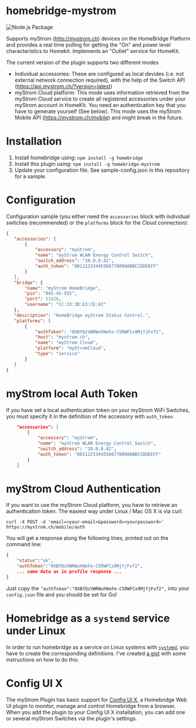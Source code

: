 # homebridge-mystrom

![Node.js Package](https://github.com/johannrichard/homebridge-mystrom/workflows/Node.js%20Package/badge.svg)

Supports myStrom (http://mystrom.ch) devices on the HomeBridge Platform and provides a real time polling for getting the "On" and power level characteristics to Homekit. Implements an "Outlet" service for HomeKit.

The current version of the plugin supports two different modes

* Individual accessories: These are configured as local devides (i.e. not external network connection required), with the help of the Switch API (https://api.mystrom.ch/?version=latest)
* myStrom Cloud platform: This mode uses information retrieved from the myStrom Cloud service to create all registered accessories under your myStrom account in HomeKit. You need an authentication key that you have to generate yourself (See below). This mode uses the myStrom Mobile API (https://mystrom.ch/mobile) and might break in the future. 

# Installation

1. Install homebridge using: `npm install -g homebridge`
2. Install this plugin using: `npm install -g homebridge-mystrom`
3. Update your configuration file. See sample-config.json in this repository for a sample. 

# Configuration

Configuration sample (you either need the `accessories` block with individual switches (recommended) or the `platforms` block for the Cloud connection):

 ```json
{
    "accessories": [
        {
            "accessory": "myStrom",
            "name": "myStrom WLAN Energy Control Switch",
            "switch_address": "10.0.0.42",
            "auth_token": "0011223344556677889AABBCCDDEEFF"
        }
    ],
    "bridge": {
        "name": "myStrom HomeBridge",
        "pin": "042-45-555",
        "port": 51826,
        "username": "CC:33:3D:E3:CE:42"
    },
    "description": "HomeBridge myStrom Status Control.",
    "platforms": [
        {
            "authToken": "0XBfQzVWRWuhNeFe-C5RWFCx9MjYjFvf2",
            "host": "mystrom.ch",
            "name": "myStrom Cloud",
            "platform": "myStromCloud",
            "type": "service"
        }
    ]
}


```

# myStrom local Auth Token
If you have set a local authentication token on your myStrom WiFi Switches, you must specify it in the definition of the accessory with `auth_token`:

```json
    "accessories": [
        {
            "accessory": "myStrom",
            "name": "myStrom WLAN Energy Control Switch",
            "switch_address": "10.0.0.42",
            "auth_token": "0011223344556677889AABBCCDDEEFF"
        }
    ]
```

# myStrom Cloud Authentication
If you want to use the myStrom Cloud platform, you have to retrieve an authentication token. The easiest way under Linux / Mac OS X is via curl:

`curl -X POST -d 'email=<your-email>&password=<yourpassword>' https://mystrom.ch/mobile/auth`

You will get a response along the following lines, printed out on the command line:

```json
{
    "status":"ok",
    "authToken":"0XBfQzVWRWuhNeFe-C5RWFCx9MjYjFvf2",
    ... same data as in profile response ...
}
```

Just copy the `"authToken":"0XBfQzVWRWuhNeFe-C5RWFCx9MjYjFvf2",` into your `config.json` file and you should be set for Go!

# Homebridge as a `systemd` service under Linux

In order to run homebridge as a service on Linux systems with [`systemd`](https://wiki.debian.org/systemd), you have to create the corresponding definitions. I've created [a gist](https://gist.github.com/johannrichard/0ad0de1feb6adb9eb61a) with some instructions on how to do this.

# Config UI X 
The myStrom Plugin has basic support for [Config UI X](https://github.com/oznu/homebridge-config-ui-x), a Homebridge Web UI plugin to monitor, manage and control Homebridge from a browser. When you add the plugin to your Config UI X installation, you can add one or several myStrom Switches via the plugin's settings.
